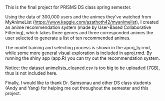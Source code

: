 This is the final project for PRISMS DS class spring semester.

Using the data of 300,000 users and the animes they've watched 
from MyAnimeList (https://www.kaggle.com/azathoth42/myanimelist), 
I created an anime recommendation system (made by User-Based Collaborative Filtering), 
which takes three genres and three corresponded animes the user selected to generate a list of ten recommended animes.

The model training and selecting process is shown in the aporj_ty.rmd, 
while some more general visual exploration is included in aproj.rmd. 
By running the shiny app (app.R) you can try out the recommendation system.

Notice: the dataset animelists_cleaned.csv is too big to be uploaded (7GB), thus is not included here.

Finally, I would like to thank Dr. Samsonau and other DS class students (Andy and Yang) for helping me out 
throughout the semester and this project.
